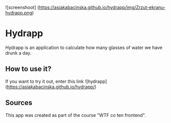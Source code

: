 ![screenshoot] (https://asiakabacinska.github.io/hydrapp/img/Zrzut-ekranu-hydrapp.png)

# Hydrapp

Hydrapp is an application to calculate how many glasses of water we have drunk a day.

## How to use it?

If you want to try it out, enter this link ![hydrapp] (https://asiakabacinska.github.io/hydrapp/)

## Sources

This app was created as part of the course "WTF co ten frontend".
